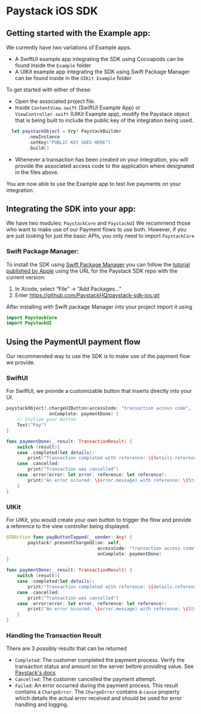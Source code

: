 # Paystack iOS SDK

## Getting started with the Example app:
We currently have two variations of Example apps.

- A SwiftUI example app integrating the SDK using Cocoapods can be found inside the `Example` folder
- A UIKit example app integrating the SDK using Swift Package Manager can be found inside in the `UIKit Example` folder

To get started with either of these:
- Open the associated project file.
- Inside `ContentView.swift` (SwiftUI Example App) or `ViewController.swift` (UIKit Example app), modify the Paystack object that is being built to include the public key of the integration being used.

```swift
  let paystackObject = try? PaystackBuilder
        .newInstance
        .setKey("PUBLIC KEY GOES HERE")
        .build()
```
- Whenever a transaction has been created on your integration, you will provide the associated access code to the application where designated in the files above. 

You are now able to use the Example app to test live payments on your integration.

## Integrating the SDK into your app:
We have two modules: `PaystackCore` and `PaystackUI`
We recommend those who want to make use of our Payment flows to use both.
However, if you are just looking for just the basic APIs, you only need to import `PaystackCore`

### Swift Package Manager:
To install the SDK using [Swift Package Manager](https://github.com/apple/swift-package-manager) you can follow the [tutorial published by Apple](https://developer.apple.com/documentation/xcode/adding_package_dependencies_to_your_app) using the URL for the Paystack SDK repo with the current version:

1. In Xcode, select “File” → “Add Packages...”
2. Enter https://github.com/PaystackHQ/paystack-sdk-ios.git

After installing with Swift package Manager into your project import it using
```swift
import PaystackCore
import PaystackUI
```

## Using the PaymentUI payment flow
Our recommended way to use the SDK is to make use of the payment flow we provide. 

### SwiftUI
For SwiftUI, we provide a customizable button that inserts directly into your UI.

```swift
paystackObject?.chargeUIButton(accessCode: "transaction access code",
                onComplete: paymentDone) {
    // Stylize your button 
    Text("Pay")
}

func paymentDone(_ result: TransactionResult) {
    switch (result){
    case .completed(let details):
        print("Transaction completed with reference: \(details.reference)")
    case .cancelled:
        print("Transaction was cancelled")
    case .error(error: let error, reference: let reference):
        print("An error occured: \(error.message) with reference: \(String(describing: reference))")
    }
}
```

### UIKit 
For UIKit, you would create your own button to trigger the flow and provide a reference to the view controller being displayed.

```swift
@IBAction func payButtonTapped(_ sender: Any) {
        paystack?.presentChargeUI(on: self,
                                  accessCode: "transaction access code",
                                  onComplete: paymentDone)
}

func paymentDone(_ result: TransactionResult) {
    switch (result){
    case .completed(let details):
        print("Transaction completed with reference: \(details.reference)")
    case .cancelled:
        print("Transaction was cancelled")
    case .error(error: let error, reference: let reference):
        print("An error occured: \(error.message) with reference: \(String(describing: reference))")
    }
}
```

### Handling the Transaction Result
There are 3 possibly results that can be returned

 - `Completed`: The customer completed the payment process. Verify the transaction status and amount on the server before providing value. See [Paystack's docs](https://paystack.com/docs/payments/verify-payments/)
 - `Cancelled`: The customer cancelled the payment attempt.
 - `Failed`: An error occurred during the payment process. This result contains a `ChargeError`. The `ChargeError` contains a `cause` property which details the actual error received and should be used for error handling and logging.
